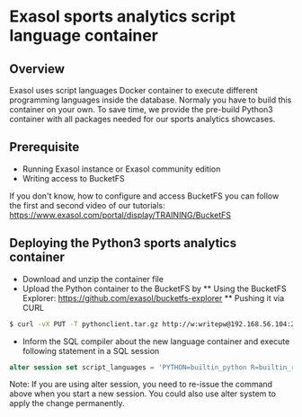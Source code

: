
# Exasol sports analytics script language container

## Overview

Exasol uses script languages Docker container to execute different programming
languages inside the database. Normaly you have to build this container on your own.
To save time, we provide the pre-build Python3 container with all packages needed
for our sports analytics showcases.

## Prerequisite

* Running Exasol instance or Exasol community edition
* Writing access to BucketFS

If you don't know, how to configure and access BucketFS you can
follow the first and second video of our tutorials:
https://www.exasol.com/portal/display/TRAINING/BucketFS


## Deploying the Python3 sports analytics container

* Download and unzip the container file
* Upload the Python container to the BucketFS by
** Using the BucketFS Explorer: https://github.com/exasol/bucketfs-explorer
** Pushing it via CURL
```bash
$ curl -vX PUT -T pythonclient.tar.gz http://w:writepw@192.168.56.104:2580/py/pythonclient.tar.gz
```
* Inform the SQL compiler about the new language container and execute following statement in a SQL session
```SQL
alter session set script_languages = 'PYTHON=builtin_python R=builtin_r JAVA=builtin_java PY2=localzmq+protobuf:///bfsdefault/default/EXAClusterOS/ScriptLanguages-6.0.0#buckets/bfsdefault/py/pythonclient/python2/client PY3=localzmq+protobuf:///bfsdefault/default/EXAClusterOS/ScriptLanguages-6.0.0#buckets/bfsdefault/py/pythonclient/python3/client';
```


Note:
If you are using alter session, you need to re-issue the command above when you start a new session.
You could also use alter system to apply the change permanently.

